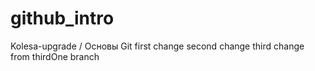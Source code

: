 # github_intro
Kolesa-upgrade / Основы Git
first change
second change
third change from thirdOne branch